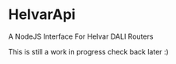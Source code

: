 # HelvarApi
A NodeJS Interface For Helvar DALI Routers

This is still a work in progress check back later :)
